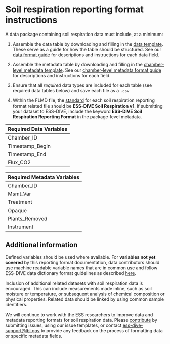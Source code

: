 # Soil respiration reporting format instructions

A data package containing soil respiration data must include, at a minimum: 

1. Assemble the data table by downloading and filling in the [data template](templates/data_reportingformat_template.xlsx). These serve as a guide for how the table should be structured. See our [data format guide](/data_reporting_format_guide.md) for descriptions and instructions for each data field.

2. Assemble the metadata table by downloading and filling in the [chamber-level metadata template](templates/chammetadata_reportingformat_template.xlsx). See our [chamber-level metadata format guide](chamber_level_metadata_guide.md) for descriptions and instructions for each field.

3. Ensure that all _required_ data types are included for each table (see required data tables below) and save each file as a `.csv`

4. Within the FLMD file, the [standard](https://github.com/ess-dive-workspace/essdive-file-level-metadata/blob/main/flmd_quick_guide.md#standard) for each soil respiration reporting format related file should be **ESS-DIVE Soil Respiration v1**. If submitting your dataset to ESS-DIVE, include the keyword **ESS-DIVE Soil Respiration Reporting Format** in the package-level metadata. 

| Required Data Variables                                                                        |
|:-----------------------------------------------------------------------------------------------|
| Chamber_ID                                                                                     |
| Timestamp_Begin                                                                                |
| Timestamp_End                                                                                  |
| Flux_CO2                                                                                        |

| Required Metadata Variables                                                                    |
|:-----------------------------------------------------------------------------------------------|
| Chamber_ID                                                                                     |
| Msmt_Var                                                                                       |
| Treatment                                                                                      |
| Opaque                                                                                         |
| Plants_Removed                                                                                 |
| Instrument                                                                                     |

## Additional information

Defined variables should be used where available. For **variables not yet covered** by this reporting format documentation, data contributors should use machine readable variable names that are in common use and follow ESS-DIVE data dictionary format guidelines as described [here](https://github.com/ess-dive-workspace/essdive-file-level-metadata/blob/master/CSV_dd/CSV_dd_instructions.md). 

Inclusion of additional related datasets with soil respiration data is encouraged. This can include measurements made inline, such as soil moisture or temperature, or subsequent analysis of chemical composition or physical properties. Related data should be linked by using common sample identifiers. 

We will continue to work with the ESS researchers to improve data and metadata reporting formats for soil respiration data. Please [contribute](contribute.md) by submitting issues, using our issue templates, or contact ess-dive-support@lbl.gov to provide any feedback on the process of formatting data or specific metadata fields.
